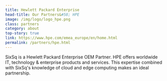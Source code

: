 ```yaml
---
title: Hewlett Packard Enterprise
head-title: Our Partners&#58; HPE
image: /img/logo/logo_hpe.png
class: partners
category: about
top-story: true
link: https://www.hpe.com/emea_europe/en/home.html
permalink: /partners/hpe.html
---
```


SixSq is a Hewlett Packard Enterprise OEM Partner. HPE offers worldwide IT, technology & enterprise products and services. This expertise combined with SixSq's knowledge of cloud and edge computing makes an ideal partnership. 

 